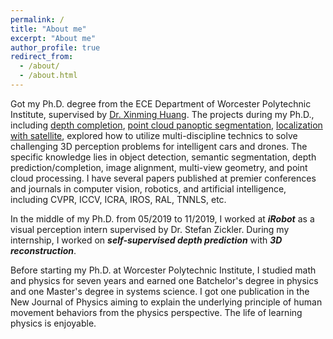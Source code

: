 ```yaml
---
permalink: /
title: "About me"
excerpt: "About me"
author_profile: true
redirect_from: 
  - /about/
  - /about.html
---
```


Got my Ph.D. degree from the ECE Department of Worcester Polytechnic Institute, supervised by [Dr. Xinming Huang](https://users.wpi.edu/~xhuang/). The projects during my Ph.D., including [depth completion](https://placeforyiming.github.io/publications/RAL-depth-completion/), [point cloud panoptic segmentation](https://placeforyiming.github.io/publications/point-cloud-panoptic-segmentation/), [localization with satellite](https://placeforyiming.github.io/publications/Homography-cvpr21/), explored how to utilize multi-discipline technics to solve challenging 3D perception problems for intelligent cars and drones. The specific knowledge lies in object detection, semantic segmentation, depth prediction/completion, image alignment, multi-view geometry, and point cloud processing. I have several papers published at premier conferences and journals in computer vision, robotics, and artificial intelligence, including CVPR, ICCV, ICRA, IROS, RAL, TNNLS, etc.

In the middle of my Ph.D. from 05/2019 to 11/2019, I worked at ***iRobot*** as a visual perception intern supervised by Dr. Stefan Zickler. During my internship, I worked on ***self-supervised depth prediction*** with ***3D reconstruction***.

Before starting my Ph.D. at Worcester Polytechnic Institute, I studied math and physics for seven years and earned one Batchelor's degree in physics and one Master's degree in systems science. I got one publication in the New Journal of Physics aiming to explain the underlying principle of human movement behaviors from the physics perspective. The life of learning physics is enjoyable.


<!---
Master of Systems Science at BNU
======
I spent two years to get the master degree of systems science at Beijing Normal University. I published a good stochastic process data modeling paper as well as undertook several industiral projects.   

Bachelor of Physics at LZU
======
My undergraduate life at Lanzhou University is pure and enjoyable. I majored in math for two years, then transfered to physics for three years. This is an important period for me that I learned not only the scientific knowledge but also how human understand the world. More specific, I discard the idea that the physical world is determinable with universal truth and accept the fundamental uncertainty with inevitable observers' bias. I mean, physically, not socially. I won some scholars, such as the second prize of the national mathematical modeling. I also was a member of an undergraduate therotecal physics research project.   
-->

